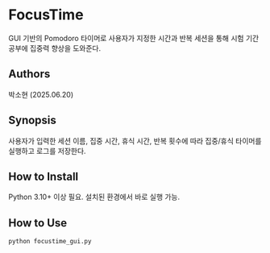# FocusTime

GUI 기반의 Pomodoro 타이머로 사용자가 지정한 시간과 반복 세션을 통해 시험 기간 공부에 집중력 향상을 도와준다.

## Authors
박소현 (2025.06.20)

## Synopsis
사용자가 입력한 세션 이름, 집중 시간, 휴식 시간, 반복 횟수에 따라 집중/휴식 타이머를 실행하고 로그를 저장한다.

## How to Install
Python 3.10+ 이상 필요. 설치된 환경에서 바로 실행 가능.

## How to Use

```bash
python focustime_gui.py
